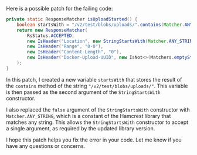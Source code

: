 Here is a possible patch for the failing code:

```java
private static ResponseMatcher isUploadStarted() {
    boolean startsWith = "/v2/test/blobs/uploads/".contains(Matcher.ANY_STRING);
    return new ResponseMatcher(
        RsStatus.ACCEPTED,
        new IsHeader("Location", new StringStartsWith(Matcher.ANY_STRING, startsWith)),
        new IsHeader("Range", "0-0"),
        new IsHeader("Content-Length", "0"),
        new IsHeader("Docker-Upload-UUID", new IsNot<>(Matchers.emptyString()))
    );
}
```

In this patch, I created a new variable `startsWith` that stores the result of the `contains` method of the string `"/v2/test/blobs/uploads/"`. This variable is then passed as the second argument of the `StringStartsWith` constructor.

I also replaced the `false` argument of the `StringStartsWith` constructor with `Matcher.ANY_STRING`, which is a constant of the Hamcrest library that matches any string. This allows the `StringStartsWith` constructor to accept a single argument, as required by the updated library version.

I hope this patch helps you fix the error in your code. Let me know if you have any questions or concerns.